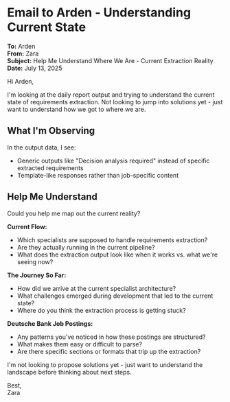 # Email to Arden - Understanding Current State

**To:** Arden  
**From:** Zara  
**Subject:** Help Me Understand Where We Are - Current Extraction Reality  
**Date:** July 13, 2025

Hi Arden,

I'm looking at the daily report output and trying to understand the current state of requirements extraction. Not looking to jump into solutions yet - just want to understand how we got to where we are.

## What I'm Observing

In the output data, I see:
- Generic outputs like "Decision analysis required" instead of specific extracted requirements
- Template-like responses rather than job-specific content

## Help Me Understand

Could you help me map out the current reality?

**Current Flow:**
- Which specialists are supposed to handle requirements extraction?
- Are they actually running in the current pipeline?
- What does the extraction output look like when it works vs. what we're seeing now?

**The Journey So Far:**
- How did we arrive at the current specialist architecture?
- What challenges emerged during development that led to the current state?
- Where do you think the extraction process is getting stuck?

**Deutsche Bank Job Postings:**
- Any patterns you've noticed in how these postings are structured?
- What makes them easy or difficult to parse?
- Are there specific sections or formats that trip up the extraction?

I'm not looking to propose solutions yet - just want to understand the landscape before thinking about next steps.

Best,  
Zara